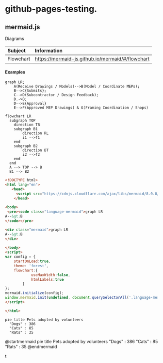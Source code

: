 # github-pages-testing.

## mermaid.js

Diagrams



| Subject   | Information                                      |
| :-------- | :----------------------------------------------- |
| Flowchart | https://mermaid-js.github.io/mermaid/#/flowchart |

#### Examples

```mermaid
graph LR;
    A(Receive Drawings / Models)-->B(Model / Coordinate MEPs);
    B-->C{Submits};
    C-->D(Subcontractor / Design Feedback);
    D.->B;
    D-->E{Approval}
    E-->F(Approved MEP Drawings) & G(Framing Coordination / Shops)
```

```mermaid
flowchart LR
  subgraph TOP
    direction TB
    subgraph B1
        direction RL
        i1 -->f1
    end
    subgraph B2
        direction BT
        i2 -->f2
    end
  end
  A --> TOP --> B
  B1 --> B2
```

```html
<!DOCTYPE html>
<html lang="en">
   <head>
	 <script src="https://cdnjs.cloudflare.com/ajax/libs/mermaid/8.0.0/mermaid.min.js"></script>
    </head>
	 
<body>
 <pre><code class="language-mermaid">graph LR
A--&gt;B
</code></pre>

<div class="mermaid">graph LR
A--&gt;B
</div>
	
</body>
<script>
var config = {
    startOnLoad:true,
    theme: 'forest',
    flowchart:{
            useMaxWidth:false,
            htmlLabels:true
        }
};
mermaid.initialize(config);
window.mermaid.init(undefined, document.querySelectorAll('.language-mermaid'));
</script>

</html>
```

```mermaid!
pie title Pets adopted by volunteers
  "Dogs" : 386
  "Cats" : 85
  "Rats" : 35
```





@startmermaid
pie title Pets adopted by volunteers
  "Dogs" : 386
  "Cats" : 85
  "Rats" : 35
@endmermaid

t

